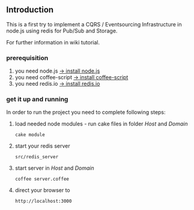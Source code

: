 ## Introduction

This is a first try to implement a CQRS / Eventsourcing Infrastructure in node.js using redis for Pub/Sub and Storage.

For further information in wiki tutorial.

### prerequisition

1. you need node.js [-> install node.js](https://github.com/joyent/node/wiki/Installation)
1. you need coffee-script [-> install coffee-script](http://jashkenas.github.com/coffee-script/)
1. you need redis.io [-> install redis.io](http://redis.io/download)

### get it up and running

In order to run the project you need to complete following steps:

1.  load needed node modules - run cake files in folder _Host_ and _Domain_

        cake module
        
1.  start your redis server

        src/redis_server
        
1.  start server in _Host_ and _Domain_

        coffee server.coffee
        
1.  direct your browser to 

        http://localhost:3000
